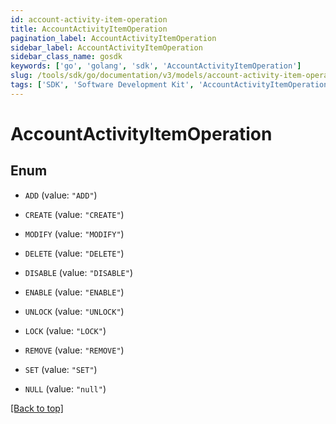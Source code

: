 ```yaml
---
id: account-activity-item-operation
title: AccountActivityItemOperation
pagination_label: AccountActivityItemOperation
sidebar_label: AccountActivityItemOperation
sidebar_class_name: gosdk
keywords: ['go', 'golang', 'sdk', 'AccountActivityItemOperation'] 
slug: /tools/sdk/go/documentation/v3/models/account-activity-item-operation
tags: ['SDK', 'Software Development Kit', 'AccountActivityItemOperation']
---
```


# AccountActivityItemOperation

## Enum


* `ADD` (value: `"ADD"`)

* `CREATE` (value: `"CREATE"`)

* `MODIFY` (value: `"MODIFY"`)

* `DELETE` (value: `"DELETE"`)

* `DISABLE` (value: `"DISABLE"`)

* `ENABLE` (value: `"ENABLE"`)

* `UNLOCK` (value: `"UNLOCK"`)

* `LOCK` (value: `"LOCK"`)

* `REMOVE` (value: `"REMOVE"`)

* `SET` (value: `"SET"`)

* `NULL` (value: `"null"`)


[[Back to top]](#) 


